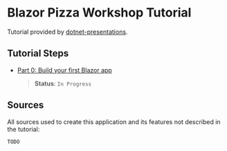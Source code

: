 # Blazor Pizza Workshop Tutorial

Tutorial provided by [dotnet-presentations](https://github.com/dotnet-presentations/blazor-workshop).

## Tutorial Steps

* [Part 0: Build your first Blazor app](https://github.com/dotnet-presentations/blazor-workshop/blob/master/docs/00-get-started.md)
    > **Status**: `In Progress`

## Sources

All sources used to create this application and its features not described in the tutorial:

`TODO`